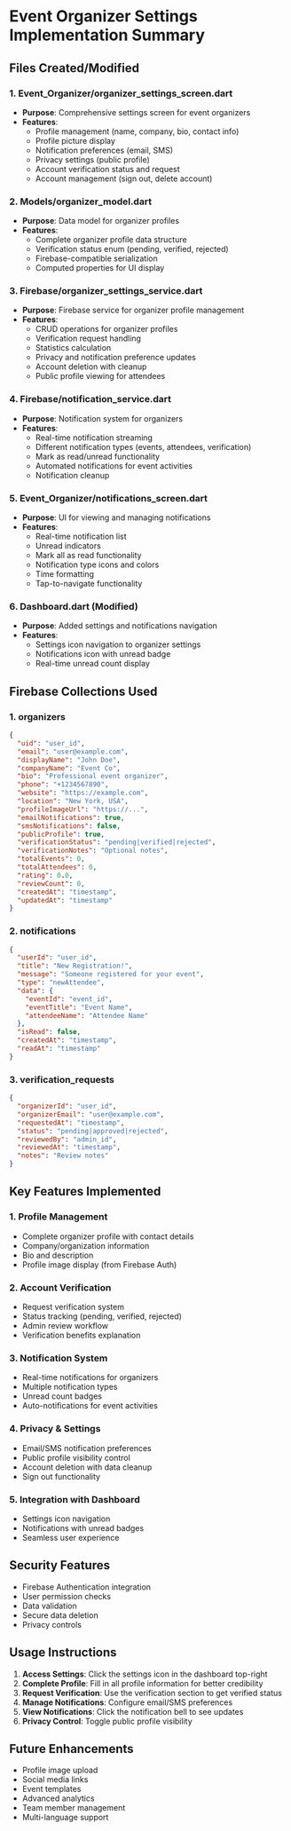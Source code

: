 # Event Organizer Settings Implementation Summary

## Files Created/Modified

### 1. Event_Organizer/organizer_settings_screen.dart
- **Purpose**: Comprehensive settings screen for event organizers
- **Features**:
  - Profile management (name, company, bio, contact info)
  - Profile picture display
  - Notification preferences (email, SMS)
  - Privacy settings (public profile)
  - Account verification status and request
  - Account management (sign out, delete account)

### 2. Models/organizer_model.dart
- **Purpose**: Data model for organizer profiles
- **Features**:
  - Complete organizer profile data structure
  - Verification status enum (pending, verified, rejected)
  - Firebase-compatible serialization
  - Computed properties for UI display

### 3. Firebase/organizer_settings_service.dart
- **Purpose**: Firebase service for organizer profile management
- **Features**:
  - CRUD operations for organizer profiles
  - Verification request handling
  - Statistics calculation
  - Privacy and notification preference updates
  - Account deletion with cleanup
  - Public profile viewing for attendees

### 4. Firebase/notification_service.dart
- **Purpose**: Notification system for organizers
- **Features**:
  - Real-time notification streaming
  - Different notification types (events, attendees, verification)
  - Mark as read/unread functionality
  - Automated notifications for event activities
  - Notification cleanup

### 5. Event_Organizer/notifications_screen.dart
- **Purpose**: UI for viewing and managing notifications
- **Features**:
  - Real-time notification list
  - Unread indicators
  - Mark all as read functionality
  - Notification type icons and colors
  - Time formatting
  - Tap-to-navigate functionality

### 6. Dashboard.dart (Modified)
- **Purpose**: Added settings and notifications navigation
- **Features**:
  - Settings icon navigation to organizer settings
  - Notifications icon with unread badge
  - Real-time unread count display

## Firebase Collections Used

### 1. organizers
```json
{
  "uid": "user_id",
  "email": "user@example.com",
  "displayName": "John Doe",
  "companyName": "Event Co",
  "bio": "Professional event organizer",
  "phone": "+1234567890",
  "website": "https://example.com",
  "location": "New York, USA",
  "profileImageUrl": "https://...",
  "emailNotifications": true,
  "smsNotifications": false,
  "publicProfile": true,
  "verificationStatus": "pending|verified|rejected",
  "verificationNotes": "Optional notes",
  "totalEvents": 0,
  "totalAttendees": 0,
  "rating": 0.0,
  "reviewCount": 0,
  "createdAt": "timestamp",
  "updatedAt": "timestamp"
}
```

### 2. notifications
```json
{
  "userId": "user_id",
  "title": "New Registration!",
  "message": "Someone registered for your event",
  "type": "newAttendee",
  "data": {
    "eventId": "event_id",
    "eventTitle": "Event Name",
    "attendeeName": "Attendee Name"
  },
  "isRead": false,
  "createdAt": "timestamp",
  "readAt": "timestamp"
}
```

### 3. verification_requests
```json
{
  "organizerId": "user_id",
  "organizerEmail": "user@example.com",
  "requestedAt": "timestamp",
  "status": "pending|approved|rejected",
  "reviewedBy": "admin_id",
  "reviewedAt": "timestamp",
  "notes": "Review notes"
}
```

## Key Features Implemented

### 1. Profile Management
- Complete organizer profile with contact details
- Company/organization information
- Bio and description
- Profile image display (from Firebase Auth)

### 2. Account Verification
- Request verification system
- Status tracking (pending, verified, rejected)
- Admin review workflow
- Verification benefits explanation

### 3. Notification System
- Real-time notifications for organizers
- Multiple notification types
- Unread count badges
- Auto-notifications for event activities

### 4. Privacy & Settings
- Email/SMS notification preferences
- Public profile visibility control
- Account deletion with data cleanup
- Sign out functionality

### 5. Integration with Dashboard
- Settings icon navigation
- Notifications with unread badges
- Seamless user experience

## Security Features

- Firebase Authentication integration
- User permission checks
- Data validation
- Secure data deletion
- Privacy controls

## Usage Instructions

1. **Access Settings**: Click the settings icon in the dashboard top-right
2. **Complete Profile**: Fill in all profile information for better credibility
3. **Request Verification**: Use the verification section to get verified status
4. **Manage Notifications**: Configure email/SMS preferences
5. **View Notifications**: Click the notification bell to see updates
6. **Privacy Control**: Toggle public profile visibility

## Future Enhancements

- Profile image upload
- Social media links
- Event templates
- Advanced analytics
- Team member management
- Multi-language support
